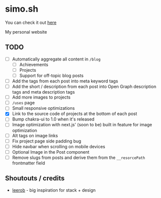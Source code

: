 # simo.sh

You can check it out [here](https://simo.sh)

My personal website

## TODO

- [ ] Automatically aggregate all content in `/blog`
  - [ ] Achievements
  - [ ] Projects
  - [ ] Support for off-topic blog posts
- [ ] Add the tags from each post into meta keyword tags
- [ ] Add the short / description from each post into Open Graph description tags and meta description tags
- [ ] Add more images to projects
- [ ] `/uses` page
- [ ] Small responsive optimizations
- [x] Link to the source code of projects at the bottom of each post
- [ ] Bump chakra-ui to 1.0 when it's released
- [ ] Image optimization with next.js' (soon to be) built in feature for image optimization
- [ ] Alt tags on image links
- [ ] Fix project page side padding bug
- [ ] Hide navbar when scrolling on mobile devices
- [ ] Optional Image in the Post component
- [ ] Remove slugs from posts and derive them from the `__resorcePath` frontmatter field

## Shoutouts / credits

- [leerob](https://leerob.io) - big inspiration for stack + design

